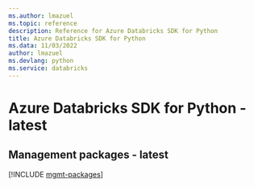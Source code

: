 ```yaml
---
ms.author: lmazuel
ms.topic: reference
description: Reference for Azure Databricks SDK for Python
title: Azure Databricks SDK for Python
ms.data: 11/03/2022
author: lmazuel
ms.devlang: python
ms.service: databricks
---
```

# Azure Databricks SDK for Python - latest

## Management packages - latest
[!INCLUDE [mgmt-packages](databricks-mgmt-index.md)]